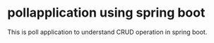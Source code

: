 # pollapplication using spring boot
This is poll application to understand CRUD operation in spring boot.
